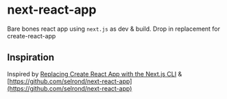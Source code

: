# next-react-app

Bare bones react app using `next.js` as dev & build. Drop in replacement for create-react-app

## Inspiration

Inspired by [Replacing Create React App with the Next.js CLI](https://gist.github.com/tannerlinsley/65ac1f0175d79d19762cf06650707830) & [https://github.com/selrond/next-react-app](https://github.com/selrond/next-react-app)

